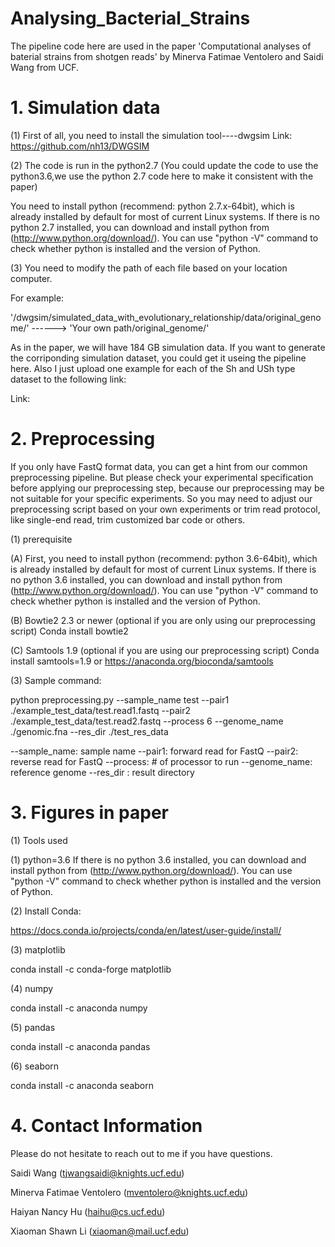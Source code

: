 # Analysing_Bacterial_Strains

The pipeline code here are used in the paper 'Computational analyses of baterial strains from shotgen reads' by Minerva Fatimae Ventolero and Saidi Wang from UCF.

# 1. Simulation data

(1) First of all, you need to install the simulation tool----dwgsim
Link:  https://github.com/nh13/DWGSIM

(2) The code is run in the python2.7 (You could update the code to use the python3.6,we use the python 2.7 code here to make it consistent with the paper)

You need to install python (recommend: python 2.7.x-64bit), which is already installed by default for most of current Linux systems. If there is no python 2.7 installed, you can download and install python from (http://www.python.org/download/). You can use "python -V" command to check whether python is installed and the version of Python.

(3) You need to modify the path of each file based on your location computer.

For example:

'/dwgsim/simulated_data_with_evolutionary_relationship/data/original_genome/' ------> 'Your own path/original_genome/'

As in the paper, we will have 184 GB simulation data. If you want to generate the corriponding simulation dataset, you could get it useing the pipeline here. Also I just upload one example for each of the Sh and USh type dataset to the following link:

Link: 


# 2. Preprocessing

If you only have FastQ format data, you can get a hint from our common preprocessing pipeline. But please check your experimental specification before applying our preprocessing step, because our preprocessing may be not suitable for your specific experiments. So you may need to adjust our preprocessing script based on your own experiments or trim read protocol, like single-end read, trim customized bar code or others.

(1) prerequisite

(A) First, you need to install python (recommend: python 3.6-64bit), which is already installed by default for most of current Linux systems. If there is no python 3.6 installed, you can download and install python from (http://www.python.org/download/). You can use "python -V" command to check whether python is installed and the version of Python.

(B) Bowtie2 2.3 or newer (optional if you are only using our preprocessing script)
Conda install bowtie2

(C) Samtools 1.9 (optional if you are using our preprocessing script)
Conda install samtools=1.9 or https://anaconda.org/bioconda/samtools

(3) Sample command:

python preprocessing.py --sample_name test --pair1 ./example_test_data/test.read1.fastq --pair2 ./example_test_data/test.read2.fastq --process 6 --genome_name ./genomic.fna --res_dir ./test_res_data

--sample_name: sample name
--pair1: forward read for FastQ
--pair2: reverse read for FastQ
--process: # of processor to run
--genome_name: reference genome
--res_dir : result directory

# 3. Figures in paper

(1) Tools used

(1) python=3.6 If there is no python 3.6 installed, you can download and install python from (http://www.python.org/download/). You can use "python -V" command to check whether python is installed and the version of Python.

(2) Install Conda:

https://docs.conda.io/projects/conda/en/latest/user-guide/install/

(3) matplotlib

conda install -c conda-forge matplotlib

(4) numpy

conda install -c anaconda numpy

(5) pandas

conda install -c anaconda pandas

(6) seaborn

conda install -c anaconda seaborn

# 4. Contact Information

Please do not hesitate to reach out to me if you have questions.

Saidi Wang (tjwangsaidi@knights.ucf.edu)

Minerva Fatimae Ventolero (mventolero@knights.ucf.edu)

Haiyan Nancy Hu (haihu@cs.ucf.edu)

Xiaoman Shawn Li (xiaoman@mail.ucf.edu)

